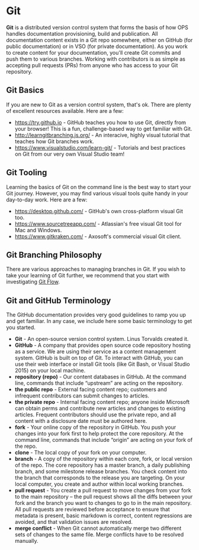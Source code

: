 # Git

**Git** is a distributed version control system that forms the basis of how OPS handles documentation provisioning, build and publication. All documentation content exists in a Git repo somewhere, either on GitHub (for public documentation) or in VSO (for private documentation). As you work to create content for your documentation, you'll create Git commits and push them to various branches. Working with contributors is as simple as accepting pull requests (PRs) from anyone who has access to your Git repository.

## Git Basics

If you are new to Git as a version control system, that's ok. There are plenty of excellent resources available. Here are a few:

* https://try.github.io - GitHub teaches you how to use Git, directly from your browser! This is a fun, challenge-based way to get familiar with Git.
* http://learngitbranching.js.org/ - An interacive, highly visual tutorial that teaches how Git branches work.
* https://www.visualstudio.com/learn-git/ - Tutorials and best practices on Git from our very own Visual Studio team!

## Git Tooling

Learning the basics of Git on the command line is the best way to start your Git journey. However, you may find various visual tools quite handy in your day-to-day work. Here are a few:

* https://desktop.github.com/ - GitHub's own cross-platform visual Git too.
* https://www.sourcetreeapp.com/ - Atlassian's free visual Git tool for Mac and Windows.
* https://www.gitkraken.com/ - Axosoft's commercial visual Git client.

## Git Branching Philosophy

There are various approaches to managing branches in Git. If you wish to take your learning of Git further, we recommend that you start with investigating [Git Flow](http://nvie.com/posts/a-successful-git-branching-model/).

## Git and GitHub Terminology

The GitHub documentation provides very good guidelines to ramp you up and get familiar. In any case, we include here some basic terminology to get you started.

- **Git** - An open-source version control system. Linus Torvalds created it.
- **GitHub** - A company that provides open source code repository hosting as a service. We are using their service as a content management system. GitHub is built on top of Git. To interact with GitHub, you can use their web interface or install Git tools (like Git Bash, or Visual Studio 2015) on your local machine.
- **repository (repo)** - Our content databases in GitHub. At the command line, commands that include “upstream” are acting on the repository. 
- **the public repo** - External facing content repo; customers and infrequent contributors can submit changes to articles.
- **the private repo** - Internal facing content repo; anyone inside Microsoft can obtain perms and contribute new articles and changes to existing articles. Frequent contributors should use the private repo, and all content with a disclosure date must be authored here.
- **fork** - Your online copy of the repository in GitHub. You push your changes into your fork first to help protect the core repository. At the command line, commands that include “origin” are acting on your fork of the repo.
- **clone** - The local copy of your fork on your computer. 
- **branch** - A copy of the repository within each core, fork, or local version of the repo. The core repository has a master branch, a daily publishing branch, and some milestone release branches. You check content into the branch that corresponds to the release you are targeting. On your local computer, you create and author within local working branches.
- **pull request** - You create a pull request to move changes from your fork to the main repository – the pull request shows all the diffs between your fork and the branch you want to changes to go to in the main repository. All pull requests are reviewed before acceptance to ensure that metadata is present, basic markdown is correct, content regressions are avoided, and that validation issues are resolved.
- **merge conflict** - When Git cannot automatically merge two different sets of changes to the same file. Merge conflicts have to be resolved manually.

